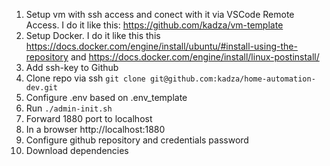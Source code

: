 1. Setup vm with ssh access and conect with it via VSCode Remote Access. I do it like this: https://github.com/kadza/vm-template
2. Setup Docker. I do it like this this https://docs.docker.com/engine/install/ubuntu/#install-using-the-repository and https://docs.docker.com/engine/install/linux-postinstall/
3. Add ssh-key to Github
4. Clone repo via ssh `git clone git@github.com:kadza/home-automation-dev.git`
5. Configure .env based on .env_template
6. Run `./admin-init.sh`
7. Forward 1880 port to localhost
8. In a browser http://localhost:1880
9. Configure github repository and credentials password
10. Download dependencies

